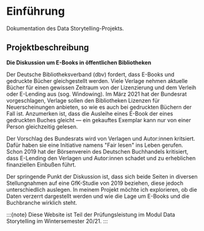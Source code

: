 # Einführung

Dokumentation des Data Storytelling-Projekts.

## Projektbeschreibung
**Die Diskussion um E-Books in öffentlichen Bibliotheken**

Der Deutsche Bibliotheksverband (dbv) fordert, dass E-Books und gedruckte Bücher gleichgestellt werden. Viele Verlage nehmen aktuelle Bücher für einen gewissen Zeitraum von der Lizenzierung und dem Verleih oder E-Lending aus (sog. Windowing). Im März 2021 hat der Bundesrat vorgeschlagen, Verlage sollen den Bibliotheken Lizenzen für Neuerscheinungen anbieten, so wie es auch bei gedruckten Büchern der Fall ist. Anzumerken ist, dass die Ausleihe eines E-Book der eines gedruckten Buches gleicht — ein gekauftes Exemplar kann nur von einer Person gleichzeitig gelesen.

Der Vorschlag des Bundesrats wird von Verlagen und Autor:innen kritsiert. Dafür haben sie eine Initiative namens "Fair lesen" ins Leben gerufen. Schon 2019 hat der Börsenverein des Deutschen Buchhandels kritisiert, dass E-Lending den Verlagen und Autor:innen schadet und zu erheblichen finanziellen Einbußen führt.

Der springende Punkt der Diskussion ist, dass sich beide Seiten in diversen Stellungnahmen auf eine GfK-Studie von 2019 beziehen, diese jedoch unterschiedlich auslegen. In meinem Projekt möchte ich explorieren, ob die Daten verzerrt dargestellt werden und wie die Lage um E-Books und die Buchbranche wirklich steht.

:::{note}
Diese Website ist Teil der Prüfungsleistung im Modul Data Storytelling im Wintersemester 20/21.
:::
